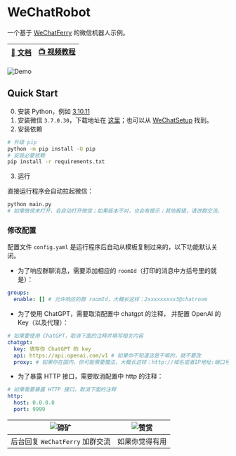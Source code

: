 # WeChatRobot
一个基于 [WeChatFerry](https://github.com/lich0821/WeChatFerry) 的微信机器人示例。

|[📖 文档](https://wechatferry.readthedocs.io/)|[📺 视频教程](https://mp.weixin.qq.com/s/omuSBeZRKSjo0PEtjwey7A)|
|:-:|:-:|

![Demo](demo.gif)

## Quick Start
0. 安装 Python，例如 [3.10.11](https://www.python.org/ftp/python/3.10.11/python-3.10.11-amd64.exe)
1. 安装微信 `3.7.0.30`，下载地址在 [这里](https://github.com/lich0821/WeChatFerry/releases/download/v3.7.0.30.21/WeChatSetup-3.7.0.30.exe)；也可以从 [WeChatSetup](https://gitee.com/lch0821/WeChatSetup) 找到。
2. 安装依赖
```sh
# 升级 pip
python -m pip install -U pip
# 安装必要依赖
pip install -r requirements.txt
```

3. 运行

直接运行程序会自动拉起微信：
```sh
python main.py
# 如果微信未打开，会自动打开微信；如果版本不对，也会有提示；其他报错，请进群交流。
```

### 修改配置
配置文件 `config.yaml` 是运行程序后自动从模板复制过来的，以下功能默认关闭。

* 为了响应群聊消息，需要添加相应的 `roomId`（打印的消息中方括号里的就是）：
```yaml
groups:
  enable: [] # 允许响应的群 roomId，大概长这样：2xxxxxxxxx3@chatroom
```

* 为了使用 ChatGPT，需要取消配置中 chatgpt 的注释， 并配置 OpenAI 的 Key（以及代理）：
```yaml
# 如果要使用 ChatGPT，取消下面的注释并填写相关内容
chatgpt:
  key: 填写你 ChatGPT 的 key
  api: https://api.openai.com/v1 # 如果你不知道这是干嘛的，就不要改
  proxy: # 如果你在国内，你可能需要魔法，大概长这样：http://域名或者IP地址:端口号
```

* 为了暴露 HTTP 接口，需要取消配置中 http 的注释：
```yaml
# 如果需要暴露 HTTP 接口，取消下面的注释
http:
  host: 0.0.0.0
  port: 9999
```

|![碲矿](https://raw.githubusercontent.com/lich0821/WeChatFerry/master/TEQuant.jpg)|![赞赏](https://raw.githubusercontent.com/lich0821/WeChatFerry/master/QR.jpeg)|
|:-:|:-:|
|后台回复 `WeChatFerry` 加群交流|如果你觉得有用|
